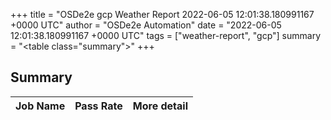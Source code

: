+++
title = "OSDe2e gcp Weather Report 2022-06-05 12:01:38.180991167 +0000 UTC"
author = "OSDe2e Automation"
date = "2022-06-05 12:01:38.180991167 +0000 UTC"
tags = ["weather-report", "gcp"]
summary = "<table class=\"summary\"></table>"
+++
## Summary

| Job Name | Pass Rate | More detail |
|----------|-----------|-------------|




